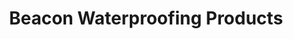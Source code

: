 ---
title: "Beacon Waterproofing Products"
url: /seattle/beacon-waterproofing-products/
shop: Baustoffe
---